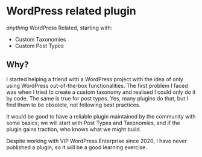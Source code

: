 # WordPress related plugin

_anything_ WordPress Related, starting with:

- Custom Taxonomies
- Custom Post Types

## Why?

I started helping a friend with a WordPress project with the idea of only using WordPress out-of-the-box
functionalities. The first problem I faced was when I tried to create a custom taxonomy and realised I could only do it
by code. The same is true for post types. Yes, many plugins do that, but I find them to be obsolete, not following best
practices.

It would be good to have a reliable plugin maintained by the community with some basics; we will start with Post Types
and Taxonomies, and if the plugin gains traction, who knows what we might build.

Despite working with VIP WordPress Enterprise since 2020, I have never published a plugin, so it will be a good learning
exercise.
